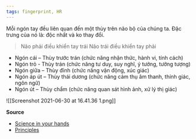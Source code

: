 ```yaml
---
tags: fingerprint, HR
---
```


Mỗi ngón tay đều liên quan đến một thùy trên não bộ của chúng ta. Đặc trưng của nó là: độc nhất và ko thay đổi.

> Não phải điều khiển tay trái
> Não trái điều khiển tay phải

- Ngón cái – Thùy trước trán (chức năng nhận thức, hành vi, tính cách) 
- Ngón trỏ - Thùy trán (chức năng tư duy, suy nghĩ, ý tưởng, tưởng tượng) 
- Ngón giữa – Thùy đỉnh (chức năng vận động, xúc giác) 
- Ngón áp út – Thùy thái dương (chức năng cảm thụ âm thanh, thính giác, ngôn ngữ) 
- Ngón út – Thùy chẩm (chức năng quan sát hình ảnh, xử lý thị giác)

![[Screenshot 2021-06-30 at 16.41.36 1.png]]

**Source**
- [Science in your hands](https://www.bbvaopenmind.com/en/science/research/science-in-your-hands-what-your-fingerprints-say-about-you/)
- [Principles](http://www.forensicsciencesimplified.org/prints/principles.html)
